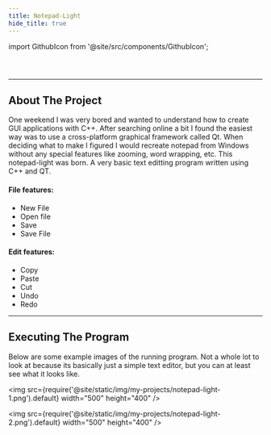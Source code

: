 ```yaml
---
title: Notepad-Light
hide_title: true
---
```


import GithubIcon from '@site/src/components/GithubIcon';

<header>
    <GithubIcon title="Notepad-Light" link="https://github.com/Logon27/Notepad-Light"/>
</header>

---

## About The Project

One weekend I was very bored and wanted to understand how to create GUI applications with C++. After searching online a bit I found the easiest way was to use a cross-platform graphical framework called Qt. When deciding what to make I figured I would recreate notepad from Windows without any special features like zooming, word wrapping, etc. This notepad-light was born. A very basic text editting program written using C++ and QT.

#### File features:
* New File
* Open file
* Save
* Save File

#### Edit features:
* Copy
* Paste
* Cut
* Undo
* Redo

---

## Executing The Program

Below are some example images of the running program. Not a whole lot to look at because its basically just a simple text editor, but you can at least see what it looks like.

<img src={require('@site/static/img/my-projects/notepad-light-1.png').default} width="500" height="400" />

<img src={require('@site/static/img/my-projects/notepad-light-2.png').default} width="500" height="400" />